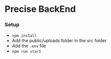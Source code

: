 # Precise BackEnd
### Setup

- `npm install`
- Add the public/uploads folder in the src folder
- Add the `.env` file
- `npm run start`